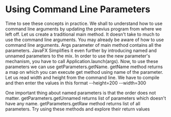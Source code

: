 # Using Command Line Parameters 

Time to see these concepts in practice. We shall to understand how to use command line
arguments by updating the previus program from where we left off. Let us create a 
traditional main method. It doesn't take to much to use the command line arguments. You 
may already be aware of how to use command line arguments. Args parameter of main 
method contains all the parameters. JavaFX Simplifies it even further by introducing
named and unnamed parameters to the mix. In order to use the new parameter's mechanism, 
you have to call Application.launch(args). Now, to use these parameters we can use 
getParameters.getName. getName method returns a map on which you can execute get method using name of the parameter. Let us read width and height from the command line. We have to compile and then enter the values in this format --height=200 --width=300


One important thing about named parameters is that the order does not matter. 
getParameters.getUnnamed returns list of parameters which doesn't have any name. 
getParameters.getRaw method returns list of all parameters. Try using these methods 
and explore their return values 
